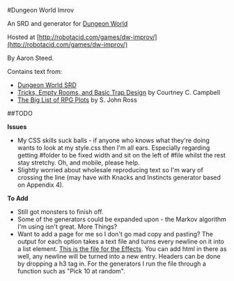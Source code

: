 #Dungeon World Imrov

An SRD and generator for [Dungeon World](http://www.dungeon-world.com/)

Hosted at [http://robotacid.com/games/dw-improv/](http://robotacid.com/games/dw-improv/)

By Aaron Steed.

Contains text from:

* [Dungeon World SRD](http://www.dungeonworldsrd.com/)
* [Tricks, Empty Rooms, and Basic Trap Design](http://angband.oook.cz/steamband/Tricks.pdf) by Courtney C. Campbell
* [The Big List of RPG Plots</a> by S. John Ross](http://www222.pair.com/sjohn/blueroom/plots.htm)

##TODO

**Issues**

* My CSS skills suck balls - if anyone who knows what they're doing wants to look at my style.css then I'm all ears. Especially regarding getting #folder to be fixed width and sit on the left of #file whilst the rest stay stretchy. Oh, and mobile, please help.
* Slightly worried about wholesale reproducing text so I'm wary of crossing the line (may have with Knacks and Instincts generator based on Appendix 4).

**To Add**

* Still got monsters to finish off.
* Some of the generators could be expanded upon - the Markov algorithm I'm using isn't great. More Things?
* Want to add a page for me so I don't go mad copy and pasting? The output for each option takes a text file and turns every newline on it into a list element. [This is the file for the Effects](http://robotacid.com/games/dw-improv/data/Effects.txt). You can add html in there as well, any newline will be turned into a new entry. Headers can be done by dropping a h3 tag in. For the generators I run the file through a function such as "Pick 10 at random".